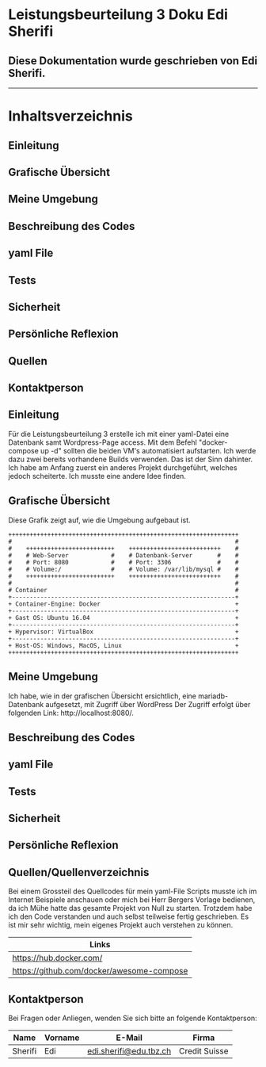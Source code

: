 # Leistungsbeurteilung 3 Doku Edi Sherifi 
## Diese Dokumentation wurde geschrieben von Edi Sherifi. 
----------------------------------------------------------------------------
# **Inhaltsverzeichnis**
## Einleitung
## Grafische Übersicht
## Meine Umgebung
## Beschreibung des Codes
## yaml File
## Tests
## Sicherheit
## Persönliche Reflexion
## Quellen
## Kontaktperson

## Einleitung
Für die Leistungsbeurteilung 3 erstelle ich mit einer yaml-Datei eine Datenbank samt Wordpress-Page access. Mit dem Befehl "docker-compose up -d" sollten die beiden VM's automatisiert aufstarten. Ich werde dazu zwei bereits vorhandene Builds verwenden. Das ist der Sinn dahinter. Ich habe am Anfang zuerst ein anderes Projekt durchgeführt, welches jedoch scheiterte. 
Ich musste eine andere Idee finden. 

## Grafische Übersicht
Diese Grafik zeigt auf, wie die Umgebung aufgebaut ist. 

    +++++++++++++++++++++++++++++++++++++++++++++++++++++++++++++++++
    #                                                               #	
    #    +++++++++++++++++++++++++    ++++++++++++++++++++++++++    #
    #    # Web-Server            #    # Datenbank-Server       #    #       
    #    # Port: 8080            #    # Port: 3306             #    #       
    #    # Volume:/              #    # Volume: /var/lib/mysql #    #       
    #    +++++++++++++++++++++++++    ++++++++++++++++++++++++++    #
    #                                                               #	
    # Container                                                     #	
    +---------------------------------------------------------------+
    + Container-Engine: Docker                                      +	
    +---------------------------------------------------------------+
    + Gast OS: Ubuntu 16.04                                         +	
    +---------------------------------------------------------------+
    + Hypervisor: VirtualBox                                        +	
    +---------------------------------------------------------------+
    + Host-OS: Windows, MacOS, Linux                                +	
    +++++++++++++++++++++++++++++++++++++++++++++++++++++++++++++++++


## Meine Umgebung

Ich habe, wie in der grafischen Übersicht ersichtlich, eine mariadb-Datenbank aufgesetzt, mit Zugriff über WordPress
Der Zugriff erfolgt über folgenden Link: http://localhost:8080/. 

## Beschreibung des Codes

## yaml File

## Tests

## Sicherheit

## Persönliche Reflexion


## Quellen/Quellenverzeichnis

Bei einem Grossteil des Quellcodes für mein yaml-File Scripts musste ich im Internet Beispiele anschauen oder mich bei Herr Bergers Vorlage bedienen, da ich Mühe hatte das gesamte Projekt von Null zu starten. 
Trotzdem habe ich den Code verstanden und auch selbst teilweise fertig geschrieben. 
Es ist mir sehr wichtig, mein eigenes Projekt auch verstehen zu können.

|Links|
|----|
|https://hub.docker.com/|
|https://github.com/docker/awesome-compose|

## Kontaktperson

Bei Fragen oder Anliegen, wenden Sie sich bitte an folgende Kontaktperson:

|Name|Vorname|E-Mail|Firma|
|----|-----|-----|-----|
|Sherifi|Edi|edi.sherifi@edu.tbz.ch|Credit Suisse|
